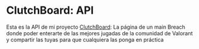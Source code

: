 # ClutchBoard: API

Esta es la API de mi proyecto [ClutchBoard](https://github.com/damicym/ClutchBoard): La página de un main Breach donde poder enterarte de las mejores jugadas de la comunidad de Valorant y compartir las tuyas para que cualquiera las ponga en práctica
